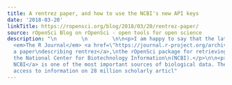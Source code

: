 ```yaml
---
title: A rentrez paper, and how to use the NCBI's new API keys
date: '2018-03-20'
linkTitle: https://ropensci.org/blog/2018/03/20/rentrez-paper/
source: rOpenSci Blog on rOpenSci - open tools for open science
description: "\n        \n        \n\n<p>I am happy to say that the latest issue of
  <em>The R Journal</em> <a href=\"https://journal.r-project.org/archive/2017/RJ-2017-058/index.html\">includes
  a paper\ndescribing rentrez</a>,\nthe rOpenSci package for retrieving data from
  the National Center for Biotechnology Information\n(NCBI).</p>\n\n<p><a href=\"https://www.ncbi.nlm.nih.gov/\">The
  NCBI</a> is one of the most important sources of biological data. The centre\nprovides
  access to information on 28 million scholarly articl"
---
```

